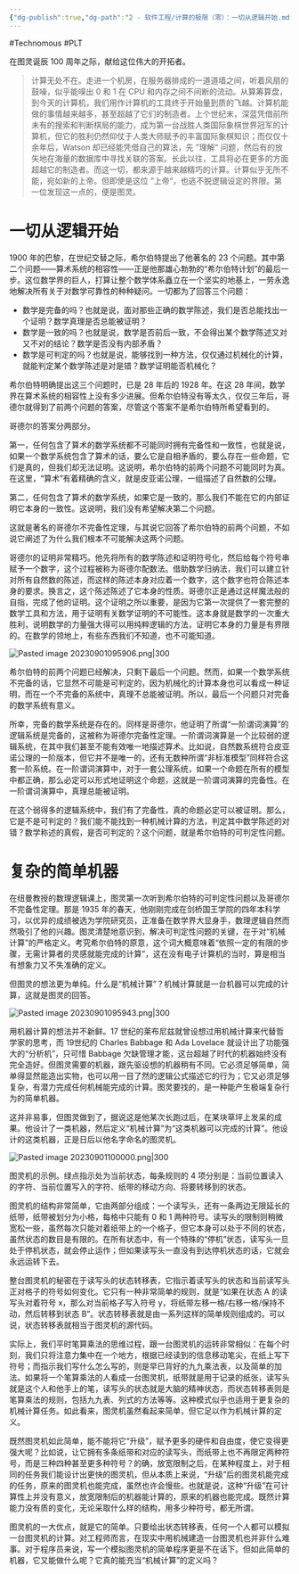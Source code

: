 ```yaml
---
{"dg-publish":true,"dg-path":"2 - 软件工程/计算的极限（零）：一切从逻辑开始.md","permalink":"/2 - 软件工程/计算的极限（零）：一切从逻辑开始/","created":"2023-10-09T15:01:17.000+08:00","updated":"2024-12-31T10:06:35.000+08:00"}
---
```


#Technomous #PLT

在图灵诞辰 100 周年之际，献给这位伟大的开拓者。

> 计算无处不在。走进一个机房，在服务器排成的一道道墙之间，听着风扇的鼓噪，似乎能嗅出 0 和 1 在 CPU 和内存之间不间断的流动。从算筹算盘，到今天的计算机，我们用作计算机的工具终于开始量到质的飞越。计算机能做的事情越来越多，甚至超越了它们的制造者。上个世纪末，深蓝凭借前所未有的搜索和判断棋局的能力，成为第一台战胜人类国际象棋世界冠军的计算机，但它的胜利仍然仰仗于人类大师赋予的丰富国际象棋知识；而仅仅十余年后，Watson 却已经能凭借自己的算法，先 ”理解“ 问题，然后有的放矢地在海量的数据库中寻找关联的答案。长此以往，工具将必在更多的方面超越它的制造者。而这一切，都来源于越来越精巧的计算。计算似乎无所不能，宛如新的上帝。但即使是这位 ”上帝“，也逃不脱逻辑设定的界限。第一位发现这一点的，便是图灵。

# 一切从逻辑开始

1900 年的巴黎，在世纪交替之际，希尔伯特提出了他著名的 23 个问题。其中第二个问题——算术系统的相容性——正是他那雄心勃勃的“希尔伯特计划”的最后一步。这位数学界的巨人，打算让整个数学体系矗立在一个坚实的地基上，一劳永逸地解决所有关于对数学可靠性的种种疑问。一切都为了回答三个问题：

- 数学是完备的吗？也就是说，面对那些正确的数学陈述，我们是否总能找出一个证明？数学真理是否总能被证明？
- 数学是一致的吗？也就是说，数学是否前后一致，不会得出某个数学陈述又对又不对的结论？数学是否没有内部矛盾？
- 数学是可判定的吗？也就是说，能够找到一种方法，仅仅通过机械化的计算，就能判定某个数学陈述是对是错？数学证明能否机械化？

希尔伯特明确提出这三个问题时，已是 28 年后的 1928 年。在这 28 年间，数学界在算术系统的相容性上没有多少进展。但希尔伯特没有等太久，仅仅三年后，哥德尔就得到了前两个问题的答案，尽管这个答案不是希尔伯特所希望看到的。

哥德尔的答案分两部分。

第一，任何包含了算术的数学系统都不可能同时拥有完备性和一致性，也就是说，如果一个数学系统包含了算术的话，要么它是自相矛盾的，要么存在一些命题，它们是真的，但我们却无法证明。这说明，希尔伯特的前两个问题不可能同时为真。在这里，“算术”有着精确的含义，就是皮亚诺公理，一组描述了自然数的公理。

第二，任何包含了算术的数学系统，如果它是一致的，那么我们不能在它的内部证明它本身的一致性。这说明，我们没有希望解决第二个问题。

这就是著名的哥德尔不完备性定理，与其说它回答了希尔伯特的前两个问题，不如说它阐述了为什么我们根本不可能解决这两个问题。

哥德尔的证明非常精巧。他先将所有的数学陈述和证明符号化，然后给每个符号串赋予一个数字，这个过程被称为哥德尔配数法。借助数学归纳法，我们可以建立针对所有自然数的陈述，而这样的陈述本身对应着一个数字，这个数字也符合陈述本身的要求。换言之，这个陈述陈述了它本身的性质。哥德尔正是通过这样魔法般的自指，完成了他的证明。这个证明之所以重要，是因为它第一次提供了一套完整的数学工具和方法，用于证明有关数学证明的不可能性。这本身就是数学的一次重大胜利，说明数学的力量强大得可以用纯粹逻辑的方法，证明它本身的力量是有界限的。在数学的领地上，有些东西我们不知道，也不可能知道。

![Pasted image 20230901095906.png|300](/img/user/0.Asset/resource/Pasted%20image%2020230901095906.png)

希尔伯特的前两个问题已经解决，只剩下最后一个问题。然而，如果一个数学系统不完备的话，它显然不可能是可判定的，因为机械化的计算本身也可以看成一种证明，而在一个不完备的系统中，真理不总能被证明。所以，最后一个问题只对完备的数学系统有意义。

所幸，完备的数学系统是存在的。同样是哥德尔，他证明了所谓“一阶谓词演算”的逻辑系统是完备的，这被称为哥德尔完备性定理。一阶谓词演算是一个比较弱的逻辑系统，在其中我们甚至不能有效唯一地描述算术。比如说，自然数系统符合皮亚诺公理的一阶版本，但它并不是唯一的，还有无数种所谓“非标准模型”同样符合这套一阶系统。在一阶谓词演算中，对于一套公理系统，如果一个命题在所有的模型中都正确，那么必定可以形式地证明这个命题，这就是一阶谓词演算的完备性。在一阶谓词演算中，真理总能被证明。

在这个弱得多的逻辑系统中，我们有了完备性，真的命题必定可以被证明。那么，它是不是可判定的？我们能不能找到一种机械计算的方法，判定其中数学陈述的对错？数学称述的真假，是否可判定的？这个问题，就是希尔伯特的可判定性问题。

# 复杂的简单机器

在纽曼教授的数理逻辑课上，图灵第一次听到希尔伯特的可判定性问题以及哥德尔不完备性定理。那是 1935 年的春天，他刚刚完成在剑桥国王学院的四年本科学习，以优异的成绩被选为学院研究员，正准备在数学界大显身手，数理逻辑自然而然吸引了他的兴趣。图灵清楚地意识到，解决可判定性问题的关键，在于对“机械计算”的严格定义。考究希尔伯特的原意，这个词大概意味着“依照一定的有限的步骤，无需计算者的灵感就能完成的计算”，这在没有电子计算机的当时，算是相当有想象力又不失准确的定义。

但图灵的想法更为单纯。什么是“机械计算”？机械计算就是一台机器可以完成的计算，这就是图灵的回答。

![Pasted image 20230901095943.png|300](/img/user/0.Asset/resource/Pasted%20image%2020230901095943.png)

用机器计算的想法并不新鲜。17 世纪的莱布尼兹就曾设想过用机械计算来代替哲学家的思考，而 19世纪的 Charles Babbage 和 Ada Lovelace 就设计出了功能强大的“分析机”，只可惜 Babbage 欠缺管理才能，这台超越了时代的机器始终没有完全造好。但图灵需要的机器，跟先驱设想的机器稍有不同。它必须足够简单，简单得显然能造出实物，也可以用一目了然的逻辑公式描述它的行为；它又必须足够复杂，有潜力完成任何机械能完成的计算。图灵要找的，是一种能产生极端复杂行为的简单机器。

这并非易事，但图灵做到了，据说这是他某次长跑过后，在某块草坪上发呆的成果。他设计了一类机器，然后定义“机械计算”为“这类机器可以完成的计算”。他设计的这类机器，正是日后以他名字命名的图灵机。

![Pasted image 20230901100000.png|300](/img/user/0.Asset/resource/Pasted%20image%2020230901100000.png)

图灵机的示例。绿点指示处为当前状态，每条规则的 4 项分别是：当前位置读入的字符、当前位置写入的字符、纸带的移动方向、将要转移到的状态。

图灵机的结构非常简单，它由两部分组成：一个读写头，还有一条两边无限延长的纸带，纸带被划分为小格，每格中只能有 0 和 1 两种符号。读写头的限制则稍微宽松一些，虽然每次只能对着纸带上的一个格子，但它本身可以处于不同的状态，虽然状态的数目是有限的。在所有状态中，有一个特殊的“停机”状态，读写头一旦处于停机状态，就会停止运作；但如果读写头一直没有到达停机状态的话，它就会永远运转下去。

整台图灵机的秘密在于读写头的状态转移表，它指示着读写头的状态和当前读写头正对格子的符号如何变化。它只有一种非常简单的规则，就是“如果在状态 A 的读写头对着符号 x，那么对当前格子写入符号 y，将纸带左移一格/右移一格/保持不动，然后转移到状态 B”。状态转移表就是由一系列这样的简单规则组成的。可以说，状态转移表就相当于图灵机的源代码。

实际上，我们平时笔算乘法的思维过程，跟一台图灵机的运转非常相似：在每个时刻，我们只将注意力集中在一个地方，根据已经读到的信息移动笔尖，在纸上写下符号；而指示我们写什么怎么写的，则是早已背好的九九乘法表，以及简单的加法。如果将一个笔算乘法的人看成一台图灵机，纸带就是用于记录的纸张，读写头就是这个人和他手上的笔，读写头的状态就是大脑的精神状态，而状态转移表则是笔算乘法的规则，包括九九表、列式的方法等等。这种模式似乎也适用于更复杂的机械计算任务。如此看来，图灵机虽然看起来简单，但它足以作为机械计算的定义。

既然图灵机如此简单，能不能将它“升级”，赋予更多的硬件和自由度，使它变得更强大呢？比如说，让它拥有多条纸带和对应的读写头，而纸带上也不再限定两种符号，而是三种四种甚至更多种符号？的确，放宽限制之后，在某种程度上，对于相同的任务我们能设计出更快的图灵机，但从本质上来说，“升级”后的图灵机能完成的任务，原来的图灵机也能完成，虽然也许会慢些。也就是说，这种“升级”在可计算性上并没有意义，放宽限制后的机器能计算的，原来的机器也能完成。既然计算能力没有质的变化，无论采取什么样的结构，用多少种符号，都无所谓。

图灵机的一大优点，就是它的简单。只要给出状态转移表，任何一个人都可以模拟一台图灵机的计算。对工程师而言，在现实中用机械建造一台图灵机也并非什么难事。对于程序员来说，写一个模拟图灵机的简单程序更是不在话下。但如此简单的机器，它又能做什么呢？它真的能充当“机械计算”的定义吗？